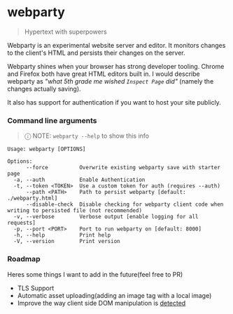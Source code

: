 # webparty
> Hypertext with superpowers


Webparty is an experimental website server and editor. It monitors changes to the client's HTML and persists their changes on the server.

Webparty shines when your browser has strong developer tooling. Chrome and Firefox both have great HTML editors built in. I would describe webparty as *"what 5th grade me wished `Inspect Page` did"* (namely the changes actually saving).

It also has support for authentication if you want to host your site publicly.

### Command line arguments
> ⓘ NOTE: `webparty --help` to show this info

```
Usage: webparty [OPTIONS]

Options:
      --force          Overwrite existing webparty save with starter page
  -a, --auth           Enable Authentication
  -t, --token <TOKEN>  Use a custom token for auth (requires --auth)
      --path <PATH>    Path to persist webparty [default: ./webparty.html]
      --disable-check  Disable checking for webparty client code when writing to persisted file (not recommended)
  -v, --verbose        Verbose output [enable logging for all requests]
  -p, --port <PORT>    Port to run webparty on [default: 8000]
  -h, --help           Print help
  -V, --version        Print version
```

### Roadmap
Heres some things I want to add in the future(feel free to PR)
* TLS Support
* Automatic asset uploading(adding an image tag with a local image)
* Improve the way client side DOM manipulation is [detected](https://github.com/NalinPlad/webparty/blob/main/src/webparty.js)

